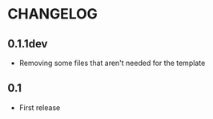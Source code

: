 # CHANGELOG

## 0.1.1dev

* Removing some files that aren't needed for the template

## 0.1

* First release
